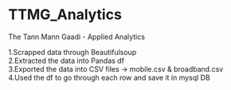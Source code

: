 # TTMG_Analytics
The Tann Mann Gaadi - Applied Analytics

1.Scrapped data through Beautifulsoup                                                                                                                       
2.Extracted the data into Pandas df                                                                                                                         
3.Exported the data into CSV files -> mobile.csv & broadband.csv                                                                                           
4.Used the df to go through each row and save it in mysql DB
